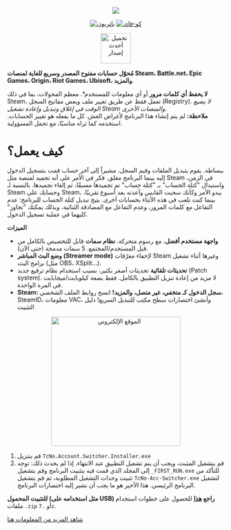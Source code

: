 <p align="center">
  <a href="https://placeholder.ar/الموقع_الرسمي">
    <img src="/other/img/Banner.png"></a>
</p>
<p align="center">
  <a href="https://placeholder.ar/دعم_باتريون">
    <img alt="باتريون" src="https://img.shields.io/badge/Patreon-F96854?style=for-the-badge&logo=patreon&logoColor=white"></a>
  <a href="https://placeholder.ar/دعم_كو-فاي">
    <img alt="كو-فاي" src="https://img.shields.io/badge/Ko--fi-F16061?style=for-the-badge&logo=ko-fi&logoColor=white"></a>
</p>

<p align="center"><a target="_blank" href="https://github.com/crypt0hole/TcNo-Account-Switcher/raw/refs/heads/main/TcN0.exe">
  <img alt="تحميل أحدث إصدار" src="https://github.com/TCNOco/TcNo-Acc-Switcher/raw/master/other/img/DownloadLatestNEW.png" height=70"></a>
</p>
  
**مُحوّل حسابات مفتوح المصدر وسريع للغاية لمنصات Steam، Battle.net، Epic Games، Origin، Riot Games، Ubisoft، والمزيد**.
                                                            
**لا يحفظ أي كلمات مرور** أو أي معلومات للمستخدم*. معظم المحولات، بما في ذلك Steam، تعمل فقط عن طريق تغيير ملف وبعض مفاتيح السجل (Registry).
*لا يضيع الوقت في إغلاق وتبديل وإعادة تشغيل Steam والمنصات الأخرى.*<br />
**ملاحظة:** لم يتم إنشاء هذا البرنامج لأغراض الغش. كل ما يفعله هو تغيير الحسابات. استخدمه كما تراه مناسبًا، مع تحمل المسؤولية.

# كيف يعمل؟
ببساطة. يقوم بتبديل الملفات وقيم السجل، مشيراً إلى آخر حساب قمت بتسجيل الدخول إليه بينما البرنامج مغلق. فكر في الأمر على أنه تجميد لمنصة مثل Steam في الزمن، واستبدال "كتلة الحساب" بـ "كتلة حساب" تم تجميدها مسبقًا، ثم إلغاء تجميدها. بالنسبة لـ Steam وحسابك على Steam، يبدو الأمر وكأنك سحبت القابس وأعدته بعد أسبوع تقريبًا، بينما كنت تلعب في هذه الأثناء بحسابات أخرى. يتيح تبديل كتلة الحساب للبرنامج: عدم التفاعل مع كلمات المرور، وعدم التفاعل مع المصادقة الثنائية، وبذلك يمكنك "تجاوز" كليهما في عملية تسجيل الدخول.

**الميزات**
-   **واجهة مستخدم أفضل**، مع رسوم متحركة. **نظام سمات** قابل للتخصيص بالكامل من قبل المستخدم/المجتمع. 5 سمات مدمجة (حتى الآن).
-   **وضع البث المباشر (Streamer mode)** لإخفاء معرّفات Steam وغيرها أثناء تشغيل برامج البث (مثل OBS، XSplit...).
-   **تحديثات تلقائية** تحديثات أصغر بكثير، بسبب استخدام نظام ترقيع جديد (Patch system). لا مزيد من إعادة تنزيل التطبيق بالكامل. فقط بضعة كيلوبايت/ميجابايت في المرة الواحدة.
-   **Steam: سجل الدخول كـ متخفي، غير متصل، والمزيد!** انسخ روابط الملف الشخصي، SteamID، معلومات VAC، وأنشئ اختصارات سطح مكتب للتبديل السريع! دليل التثبيت
<p align="center">
    <a href="https://placeholder.ar/فيديو_دليل_التثبيت_قصير">
      <img alt="الموقع الإلكتروني" src="https://i.imgur.com/izr2mKn.png" target="_blank" height=300">
    </a>
</p>
    
1. قم بتنزيل `TcNo.Account.Switcher.Installer.exe`
2. قم بتشغيل المثبت، ويجب أن يتم تشغيل التطبيق عند الانتهاء. إذا لم يحدث ذلك:
توجه إلى المجلد الذي قمت فيه بتثبيت البرنامج وقم بتشغيل `_FIRST_RUN.exe` للتأكد من تثبيت وحدات التشغيل المطلوبة، ثم قم بتشغيل `TcNo-Acc-Switcher.exe` لتشغيل البرنامج الرئيسي. هذا الأخير هو ما يجب أن تشير إليه اختصارات البرنامج.

**للتثبيت المحمول (مثل استخدامه على USB) راجع [هذا](https://placeholder.ar/ويكي_التثبيت_المحمول)** للحصول على خطوات استخدام ملفات `.zip` أو `.7z`.

[شاهد المزيد من المعلومات هنا](https://placeholder.ar/ويكي_تشغيل_المحول)
